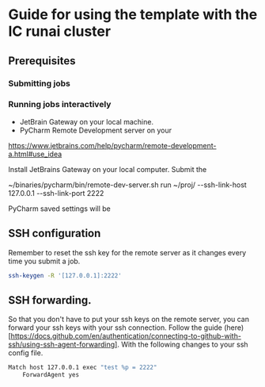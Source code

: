 # Guide for using the template with the IC runai cluster

## Prerequisites

### Submitting jobs
### Running jobs interactively

- JetBrain Gateway on your local machine.
- PyCharm Remote Development server on your 

https://www.jetbrains.com/help/pycharm/remote-development-a.html#use_idea



Install JetBrains Gateway on your local computer.
Submit the 

~/binaries/pycharm/bin/remote-dev-server.sh run ~/proj/ --ssh-link-host 127.0.0.1 --ssh-link-port 2222


PyCharm saved settings will be 


## SSH configuration

Remember to reset the ssh key for the remote server as it changes every time you submit a job.
```bash
ssh-keygen -R '[127.0.0.1]:2222'
```

## SSH forwarding.

So that you don't have to put your ssh keys on the remote server, you can forward your ssh keys with your ssh connection.
Follow the guide (here)[https://docs.github.com/en/authentication/connecting-to-github-with-ssh/using-ssh-agent-forwarding].
With the following changes to your ssh config file.
```bash
Match host 127.0.0.1 exec "test %p = 2222"
	ForwardAgent yes
```
